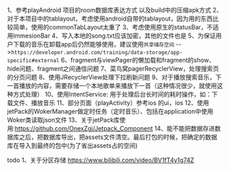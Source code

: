 1、参考playAndroid 项目的room数据库表达方式 以及build中的压缩apk方式
2、对于本项目中的tablayout，考虑使用android自带的tablayout，因为用的东西比较简单，使用的commonTabLayout太重了
3、考虑使用原生的statusBar，不适用ImmesionBar
4、写入本地的song.txt应该加密，其他的文件也是
5、为保证用户下载的音乐在卸载app后仍然能够使用，建议使用`共享储存空间`  -->`https://developer.android.com/training/data-storage/app-specific#external`
6、fragment与viewPager的懒加载和fragment的show、hide问题、fragment之间通信问题
7、菜鸟窝pagerRecyclerView，处理搜索页的分页问题
8、使用JRecyclerView处理下拉刷新问题
9、对于播放搜索音乐，下一首播放的内容，需要存储一个本地歌单来播放下一首（这种情况很少，就使用这种方式处理）
10、使用IntentService: 用于处理后台长时间的耗时操作，如：下载文件、播放音乐
11、部分页面（playActivity）参考ios 的ui，ios 
12、使用jetPack的WokerManager做定时任务（定时音乐）、包括在application中使用Woker类读取json文件
13、关于jetPack库使用:https://github.com/OnexZgj/Jetpack_Component
14、能不能把数据存进数据库之后，把数据库导出，把assets文件清空。最后打包的时候，把确定的数据库在导入到最终的包中(为了省出assets占的空间)

todo
1、关于分区存储
https://www.bilibili.com/video/BV1fT4y1g74Z
